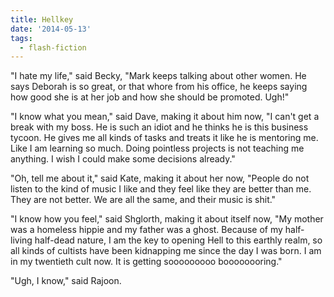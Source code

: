 ```yaml
---
title: Hellkey
date: '2014-05-13'
tags:
  - flash-fiction
---
```


"I hate my life," said Becky, "Mark keeps talking about other women. He says
Deborah is so great, or that whore from his office, he keeps saying how good she
is at her job and how she should be promoted. Ugh!"

<!-- truncate -->

"I know what you mean," said Dave, making it about him now, "I can't get a break
with my boss. He is such an idiot and he thinks he is this business tycoon. He
gives me all kinds of tasks and treats it like he is mentoring me. Like I am
learning so much. Doing pointless projects is not teaching me anything. I wish I
could make some decisions already."

"Oh, tell me about it," said Kate, making it about her now, "People do not
listen to the kind of music I like and they feel like they are better than me.
They are not better. We are all the same, and their music is shit."

"I know how you feel," said Shglorth, making it about itself now, "My mother was
a homeless hippie and my father was a ghost. Because of my half-living half-dead
nature, I am the key to opening Hell to this earthly realm, so all kinds of
cultists have been kidnapping me since the day I was born. I am in my twentieth
cult now. It is getting sooooooooo boooooooring."

"Ugh, I know," said Rajoon.
